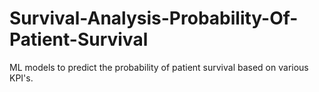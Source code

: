 # Survival-Analysis-Probability-Of-Patient-Survival
 ML models to predict the probability of patient survival based on various KPI's.
